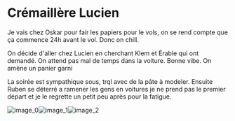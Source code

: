 # Crémaillère Lucien 
Je vais chez Oskar pour fair les papiers pour le vols, on se rend compte que ça commence 24h avant le vol. Donc on chill.

On décide d'aller chez Lucien en cherchant Klem et Érable qui ont demandé. On attend pas mal de temps dans la voiture. Bonne vibe. On amène un panier garni 

La soirée est sympathique sous, trql avec de la pâte à modeler. Ensuite Ruben se déterré a ramener les gens en voitures je ne prend pas le premier départ et je le regrette un petit peu après pour la fatigue.

![image_0](images/image_67.jpg)![image_1](images/image_68.jpg)![image_2](images/image_69.jpg)
